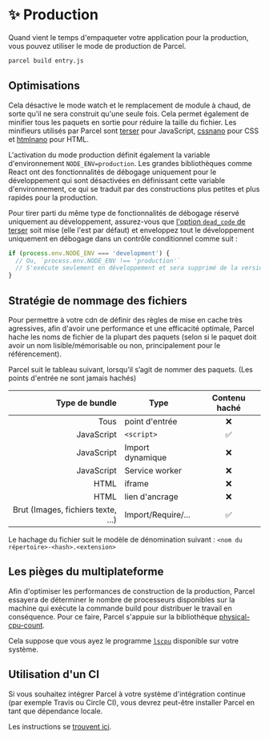# ✨ Production

Quand vient le temps d'empaqueter votre application pour la production, vous pouvez utiliser le mode de production de Parcel.

```bash
parcel build entry.js
```

## Optimisations

Cela désactive le mode watch et le remplacement de module à chaud, de sorte qu'il ne sera construit qu'une seule fois. Cela permet également de minifier tous les paquets en sortie pour réduire la taille du fichier. Les minifieurs utilisés par Parcel sont [terser](https://github.com/fabiosantoscode/terser) pour JavaScript, [cssnano](http://cssnano.co) pour CSS et [htmlnano](https://github.com/posthtml/htmlnano) pour HTML.

L'activation du mode production définit également la variable d'environnement `NODE_ENV=production`. Les grandes bibliothèques comme React ont des fonctionnalités de débogage uniquement pour le développement qui sont désactivées en définissant cette variable d'environnement, ce qui se traduit par des constructions plus petites et plus rapides pour la production.

Pour tirer parti du même type de fonctionnalités de débogage réservé uniquement au développement, assurez-vous que [l'option `dead_code` de terser](https://github.com/terser-js/terser#compress-options) soit mise (elle l'est par défaut) et enveloppez tout le développement uniquement en débogage dans un contrôle conditionnel comme suit :

```js
if (process.env.NODE_ENV === 'development') {
  // Ou, `process.env.NODE_ENV !== 'production'`
  // S'exécute seulement en développement et sera supprimé de la version de production
}
```

## Stratégie de nommage des fichiers

Pour permettre à votre cdn de définir des règles de mise en cache très agressives, afin d'avoir une performance et une efficacité optimale, Parcel hache les noms de fichier de la plupart des paquets (selon si le paquet doit avoir un nom lisible/mémorisable ou non, principalement pour le référencement).

Parcel suit le tableau suivant, lorsqu’il s’agit de nommer des paquets. (Les points d'entrée ne sont jamais hachés)

|                     Type de bundle | Type               | Contenu haché |
| ---------------------------------: | ------------------ | :-----------: |
|                               Tous | point d'entrée     |      ❌       |
|                         JavaScript | `<script>`         |      ✅       |
|                         JavaScript | Import dynamique   |      ❌       |
|                         JavaScript | Service worker     |      ❌       |
|                               HTML | iframe             |      ❌       |
|                               HTML | lien d'ancrage     |      ❌       |
| Brut (Images, fichiers texte, ...) | Import/Require/... |      ✅       |

Le hachage du fichier suit le modèle de dénomination suivant : `<nom du répertoire>-<hash>.<extension>`

## Les pièges du multiplateforme

Afin d'optimiser les performances de construction de la production, Parcel essayera de déterminer le nombre de processeurs disponibles sur la machine qui exécute la commande build pour distribuer le travail en conséquence. Pour ce faire, Parcel s'appuie sur la bibliothèque [physical-cpu-count](https://www.npmjs.com/package/physical-cpu-count).

Cela suppose que vous ayez le programme [`lscpu`](http://manpages.courier-mta.org/htmlman1/lscpu.1.html) disponible sur votre système.

## Utilisation d'un CI

Si vous souhaitez intégrer Parcel à votre système d'intégration continue (par exemple Travis ou Circle CI), vous devrez peut-être installer Parcel en tant que dépendance locale.

Les instructions se [trouvent ici](getting_started.html#ajout-de-parcel-à-vos-projets).
